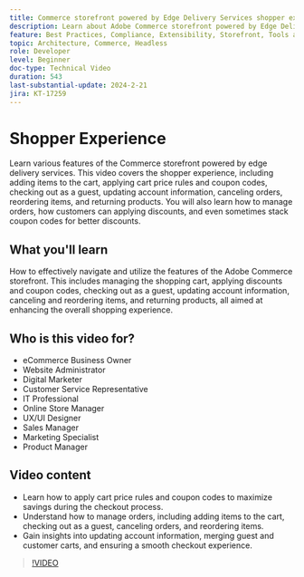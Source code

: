 ```yaml
---
title: Commerce storefront powered by Edge Delivery Services shopper experience
description: Learn about Adobe Commerce storefront powered by Edge Delivery Services for what the customer can expect from this extremely fast and powerful shopping experience.
feature: Best Practices, Compliance, Extensibility, Storefront, Tools and External Services
topic: Architecture, Commerce, Headless
role: Developer
level: Beginner
doc-type: Technical Video
duration: 543
last-substantial-update: 2024-2-21
jira: KT-17259
---
```

# Shopper Experience

Learn various features of the Commerce storefront powered by edge delivery services. This video covers the shopper experience, including adding items to the cart, applying cart price rules and coupon codes, checking out as a guest, updating account information, canceling orders, reordering items, and returning products. You will also learn how to manage orders, how customers can applying discounts, and even sometimes stack coupon codes for better discounts.

## What you'll learn

How to effectively navigate and utilize the features of the Adobe Commerce storefront. This includes managing the shopping cart, applying discounts and coupon codes, checking out as a guest, updating account information, canceling and reordering items, and returning products, all aimed at enhancing the overall shopping experience.

## Who is this video for?

* eCommerce Business Owner
* Website Administrator
* Digital Marketer
* Customer Service Representative
* IT Professional
* Online Store Manager
* UX/UI Designer
* Sales Manager
* Marketing Specialist
* Product Manager

## Video content

* Learn how to apply cart price rules and coupon codes to maximize savings during the checkout process.
* Understand how to manage orders, including adding items to the cart, checking out as a guest, canceling orders, and reordering items.
* Gain insights into updating account information, merging guest and customer carts, and ensuring a smooth checkout experience.

>[!VIDEO](https://video.tv.adobe.com/v/3446762?learn=on)
